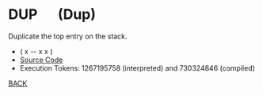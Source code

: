 # DUP &emsp; (Dup)
Duplicate the top entry on the stack.
* ( x -- x x )
* [Source Code](../words/core/Dup.cs)
* Execution Tokens: 1267195758 (interpreted) and 730324846 (compiled)


[BACK](builtins.md#Dup)
